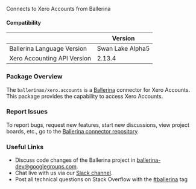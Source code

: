 Connects to Xero Accounts from Ballerina

#### Compatibility
|                               | Version           |
|-------------------------------|-------------------|
|  Ballerina Language Version   | Swan Lake Alpha5  |
|  Xero Accounting API Version  |       2.13.4      |

### Package Overview
The `ballerinax/xero.accounts` is a [Ballerina](https://ballerina.io/) connector for Xero Accounts.
This package provides the capability to access Xero Accounts.
### Report Issues
To report bugs, request new features, start new discussions, view project boards, etc., go to the [Ballerina connector repository](link)
### Useful Links
- Discuss code changes of the Ballerina project in [ballerina-dev@googlegroups.com](mailto:ballerina-dev@googlegroups.com).
- Chat live with us via our [Slack channel](https://ballerina.io/community/slack/).
- Post all technical questions on Stack Overflow with the [#ballerina](https://stackoverflow.com/questions/tagged/ballerina) tag
